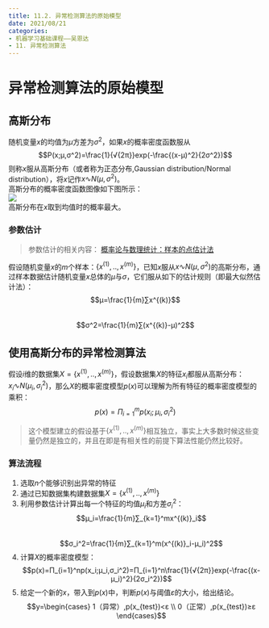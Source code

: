 ```yaml
---
title: 11.2. 异常检测算法的原始模型
date: 2021/08/21
categories: 
- 机器学习基础课程——吴恩达
- 11. 异常检测算法
---
```

# 异常检测算法的原始模型
## 高斯分布
随机变量$x$的均值为$μ$方差为$σ^2$，如果$x$的概率密度函数服从
$$P(x;μ,σ^2)=\frac{1}{√{2π}}exp(-\frac{(x-μ)^2}{2σ^2})$$
则称$x$服从高斯分布（或者称为正态分布,Gaussian distribution/Normal distribution），将$x$记作$x∿N(μ,σ^2)$。  
高斯分布的概率密度函数图像如下图所示：  
![](https://img.mianfeiwendang.com/pic/0b1df5c172c3e5197756b634/1-786-png_6_0_0_465_676_166_142_892.979_1262.879-924-0-1451-924.jpg)  
高斯分布在$x$取到均值时的概率最大。  

### 参数估计
> 参数估计的相关内容：  [概率论与数理统计：样本的点估计法](https://l61012345.top/2021/04/27/%E5%AD%A6%E4%B9%A0%E7%AC%94%E8%AE%B0/%E5%A4%8D%E4%B9%A0%E7%AC%94%E8%AE%B0/%E6%A6%82%E7%8E%87%E8%AE%BA%E4%B8%8E%E6%95%B0%E7%90%86%E7%BB%9F%E8%AE%A1/#%E6%A0%B7%E6%9C%AC%E7%9A%84%E7%82%B9%E4%BC%B0%E8%AE%A1%E6%B3%95)  

假设随机变量$x$的$m$个样本：$\{x^{(1)},..,x^{(m)}\}$，已知$x$服从$x∿N(μ,σ^2)$的高斯分布，通过样本数据估计随机变量$x$总体的$μ$与$σ$，它们服从如下的估计规则（即最大似然估计法）：  
$$μ=\frac{1}{m}∑x^{(k)}$$  
$$σ^2=\frac{1}{m}∑(x^{(k)}-μ)^2$$  

## 使用高斯分布的异常检测算法
假设$i$维的数据集$X=\{x^{(1)},..,x^{(m)}\}$，假设数据集$X$的特征$x_i$都服从高斯分布：$x_i∿N(μ_i,σ_i^2)$，那么$X$的概率密度模型$p(x)$可以理解为所有特征的概率密度模型的乘积：  
$$p(x)=Π_{i=1}^mp(x_i;μ_i,σ_i^2)$$

> 这个模型建立的假设基于$\{x^{(1)},..,x^{(m)}\}$相互独立，事实上大多数时候这些变量仍然是独立的，并且在即是有相关性的前提下算法性能仍然比较好。    

### 算法流程
1. 选取$n$个能够识别出异常的特征  
2. 通过已知数据集构建数据集$X=\{x^{(1)},..,x^{(m)}\}$  
3. 利用参数估计计算出每一个特征的均值$μ_i$和方差$σ_i^2$：  
  $$μ_i=\frac{1}{m}∑_{k=1}^mx^{(k)}_i$$  
  $$σ_i^2=\frac{1}{m}∑_{k=1}^m(x^{(k)}_i-μ_i)^2$$
4. 计算$X$的概率密度模型：  
  $$p(x)=Π_{i=1}^np(x_i;μ_i,σ_i^2)=Π_{i=1}^n\frac{1}{√{2π}}exp(-\frac{(x-μ_i)^2}{2σ_i^2})$$
5. 给定一个新的$x$，带入到$p(x)$中，判断$p(x)$与阈值$ɛ$的大小，给出结论。  
  $$y=\begin{cases}
    1（异常）,p(x_{test})<ɛ \\
    0（正常）,p(x_{test})≥ɛ
  \end{cases}$$
